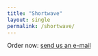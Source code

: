 ```yaml
---
title: "Shortwave"
layout: single
permalink: /shortwave/
---
```


Order now: [send us an e-mail](mailto:transistor.pt@gmail.com)
